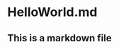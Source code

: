 HelloWorld.md
========================================================

## This is a markdown file

